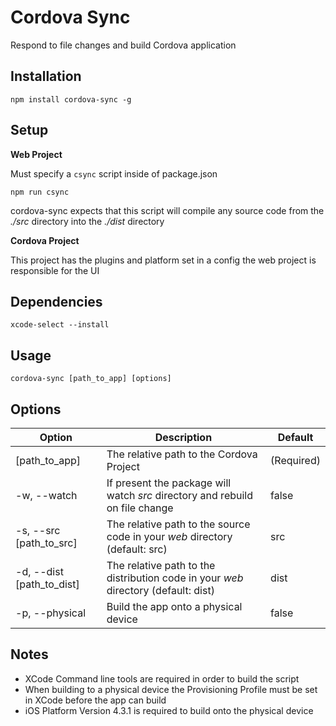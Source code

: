 # Cordova Sync

Respond to file changes and build Cordova application

## Installation

`npm install cordova-sync -g`

## Setup

**Web Project**

Must specify a `csync` script inside of package.json

`npm run csync`

cordova-sync expects that this script will compile any source code from the *./src* directory into the *./dist* directory

**Cordova Project**

This project has the plugins and platform set in a config the web project is responsible for the UI

## Dependencies

`xcode-select --install`

## Usage

`cordova-sync [path_to_app] [options]`

## Options

| Option                    | Description                                                                        | Default    |
|---------------------------|------------------------------------------------------------------------------------|------------|
| [path_to_app]             | The relative path to the Cordova Project                                           | (Required) |
| -w, --watch               | If present the package will watch *src* directory and rebuild on file change       | false      |
| -s, --src [path_to_src]   | The relative path to the source code in your *web* directory (default: src)        | src        |
| -d, --dist [path_to_dist] | The relative path to the distribution code in your *web* directory (default: dist) | dist       |
| -p, --physical            | Build the app onto a physical device                                               | false      |

## Notes

- XCode Command line tools are required in order to build the script
- When building to a physical device the Provisioning Profile must be set in XCode before the app can build
- iOS Platform Version 4.3.1 is required to build onto the physical device
